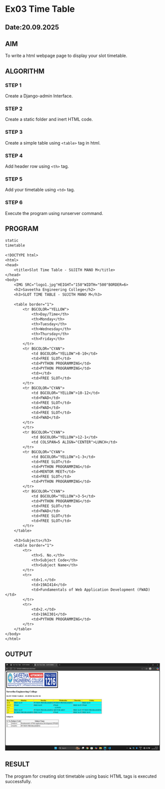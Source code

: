 # Ex03 Time Table
## Date:20.09.2025

## AIM
To write a html webpage page to display your slot timetable.

## ALGORITHM
### STEP 1
Create a Django-admin Interface.

### STEP 2
Create a static folder and inert HTML code.

### STEP 3
Create a simple table using ```<table>``` tag in html.

### STEP 4
Add header row using ```<th>``` tag.

### STEP 5
Add your timetable using ```<td>``` tag.

### STEP 6
Execute the program using runserver command.

## PROGRAM
```
static 
timetable

<!DOCTYPE html>
<html>
<head>
    <title>Slot Time Table - SUJITH MANO M</title>
</head>
<body>
    <IMG SRC="logo1.jpg"HEIGHT="150"WIDTH="500"BORDER=6>
    <h2>Saveetha Engineering College</h2>
    <h3>SLOT TIME TABLE - SUJITH MANO M</h3>

    <table border="1">
        <tr BGCOLOR="YELLOW">
            <th>Day/Time</th>
            <th>Monday</th>
            <th>Tuesday</th>
            <th>Wednesday</th>
            <th>Thursday</th>
            <th>Friday</th>
        </tr>
        <tr BGCOLOR="CYAN">
            <td BGCOLOR="YELLOW">8-10</td>
            <td>FREE SLOT</td>
            <td>PYTHON PROGRAMMING</td>
            <td>PYTHON PROGRAMMING</td>
            <td></td>
            <td>FREE SLOT</td>
        </tr>
        <tr BGCOLOR="CYAN">
            <td BGCOLOR="YELLOW">10-12</td>
            <td>FWAD</td>
            <td>FREE SLOT</td>
            <td>FWAD</td>
            <td>FREE SLOT</td>
            <td>FWAD</td>
        </tr>
        </tr>
        <tr BGCOLOR="CYAN">
            <td BGCOLOR="YELLOW">12-1</td>
            <td COLSPAN=5 ALIGN="CENTER">LUNCH</td>
        </tr>
        <tr BGCOLOR="CYAN">
            <td BGCOLOR="YELLOW">1-3</td>
            <td>FREE SLOT</td>
            <td>PYTHON PROGRAMMING</td>
            <td>MENTOR MEET</td>
            <td>FREE SLOT</td>
            <td>PYTHON PROGRAMMING</td>
        </tr>
        <tr BGCOLOR="CYAN">
            <td BGCOLOR="YELLOW">3-5</td>
            <td>PYTHON PROGRAMMING</td>
            <td>FREE SLOT</td>
            <td>FWAD</td>
            <td>FREE SLOT</td>
            <td>FREE SLOT</td>
        </tr>
    </table>

    <h3>Subjects</h3>
    <table border="1">
        <tr>
            <th>S. No.</th>
            <th>Subject Code</th>
            <th>Subject Name</th>
        </tr>
        <tr>
            <td>1.</td>
            <td>19AI414</td>
            <td>Fundamentals of Web Application Development (FWAD)</td>
        </tr>
        <tr>
            <td>2.</td>
            <td>19AI301</td>
            <td>PYTHON PROGRAMMING</td>
        </tr>
    </table>
</body>
</html>

```

## OUTPUT
![alt text](<Screenshot 2025-09-21 012513.png>)

## RESULT
The program for creating slot timetable using basic HTML tags is executed successfully.
